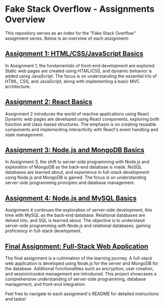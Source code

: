 # Fake Stack Overflow - Assignments Overview

This repository serves as an index for the "Fake Stack Overflow" assignment series. Below is an overview of each assignment:

## [Assignment 1: HTML/CSS/JavaScript Basics](cse220-hw1-felzhu-main/README.md)

In Assignment 1, the fundamentals of front-end development are explored. Static web pages are created using HTML/CSS, and dynamic behavior is added using JavaScript. The focus is on understanding the essential trio of HTML, CSS, and JavaScript, along with implementing a basic MVC architecture.

## [Assignment 2: React Basics](cse220-hw2-felzhu-main/README.md)

Assignment 2 introduces the world of reactive applications using React. Dynamic web pages are developed using React components, exploring both function and class-based structures. The emphasis is on creating reusable components and implementing interactivity with React's event handling and state management.

## [Assignment 3: Node.js and MongoDB Basics](cse220-hw3-felzhu-main/README.md)

In Assignment 3, the shift to server-side programming with Node.js and exploration of MongoDB as the back-end database is made. NoSQL databases are learned about, and experience in full-stack development using Node.js and MongoDB is gained. The focus is on understanding server-side programming principles and database management.

## [Assignment 4: Node.js and MySQL Basics](cse220-hw4-felzhu-main/README.md)

Assignment 4 continues the exploration of server-side development, this time with MySQL as the back-end database. Relational databases are delved into, and SQL is learned about. The objective is to understand server-side programming with Node.js and relational databases, gaining proficiency in full-stack development.

## [Final Assignment: Full-Stack Web Application](cse220-final-felzhu-main/README.md)

The final assignment is a culmination of the learning journey. A full-stack web application is developed using Node.js for the server and MongoDB for the database. Additional functionalities such as encryption, user creation, and session/cookie management are introduced. This project showcases a comprehensive understanding of server-side programming, database management, and front-end integration.

Feel free to navigate to each assignment's README for detailed instructions and tasks!

